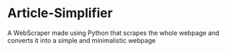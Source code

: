 # Article-Simplifier
A WebScraper made using Python that scrapes the whole webpage and converts it into a simple and minimalistic webpage
